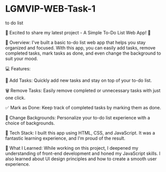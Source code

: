# LGMVIP-WEB-Task-1
to do list

🚀 Excited to share my latest project - A Simple To-Do List Web App! 🚀

📝 Overview:
I've built a basic to-do list web app that helps you stay organized and focused. With this app, you can easily add tasks, remove completed tasks, mark tasks as done, and even change the background to suit your mood.

💻 Features:

📌 Add Tasks: Quickly add new tasks and stay on top of your to-do list.

🗑️ Remove Tasks: Easily remove completed or unnecessary tasks with just one click.

✅ Mark as Done: Keep track of completed tasks by marking them as done.

🎨 Change Backgrounds: Personalize your to-do list experience with a choice of backgrounds.

🔧 Tech Stack:
I built this app using HTML, CSS, and JavaScript. It was a fantastic learning experience, and I'm proud of the result.

🚀 What I Learned:
While working on this project, I deepened my understanding of front-end development and honed my JavaScript skills. I also learned about UI design principles and how to create a smooth user experience.

